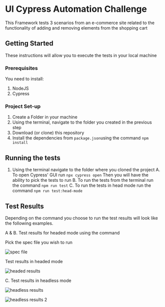 # UI Cypress Automation Challenge

This Framework tests 3 scenarios from an e-commerce site related to the functionality of adding and removing elements from the shopping cart

## Getting Started

These instructions will allow you to execute the tests in your local machine

### Prerequisites

You need to install: 
1. NodeJS
2. Cypress


### Project Set-up

1. Create a Folder in your machine
2. Using the terminal, navigate to the folder you created in the previous step
3. Download (or clone) this repository
3. Install the dependencies from `package.json`using the command `npm install`

## Running the tests

1. Using the terminal navigate to the folder where you cloned the project
   A. To open Cypress' GUI run `npx cypress open` Then you will have the ability to pick the tests to run
   B. To run the tests from the terminal run the command `npm run test`
   C. To run the tests in head mode run the command `npm run test:head-mode`

## Test Results

Depending on the command you choose to run the test results will look like the following examples.

A & B. Test results for headed mode using the command 

   Pick the spec file you wish to run

   ![spec file](https://user-images.githubusercontent.com/11246509/209209726-04b5b224-c8db-4c15-930b-9e62cd39c5d1.png)

   Test results in headed mode

   ![headed results](https://user-images.githubusercontent.com/11246509/209209588-d22558f8-0f7f-4621-b85c-a79aa74c3775.png)

C. Test results in headless mode 

   ![headless results](https://user-images.githubusercontent.com/11246509/209209809-e6c7a332-b283-4e36-8a5f-b930525befc5.png)


   ![headless results 2](https://user-images.githubusercontent.com/11246509/209209895-79132a92-db67-40b8-b5ff-f41a4893248a.png)




